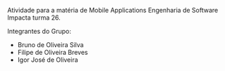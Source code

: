 Atividade para a matéria de Mobile Applications Engenharia de Software Impacta turma 26.

Integrantes do Grupo:

- Bruno de Oliveira Silva
- Filipe de Oliveira Breves
- Igor José de Oliveira
